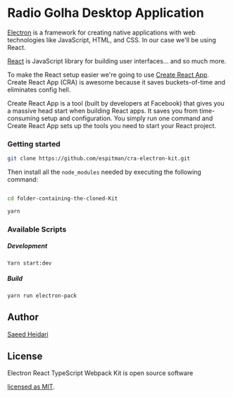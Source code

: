 # Radio Golha Desktop Application

[Electron](https://electronjs.org/) is a framework for creating native applications with web technologies like JavaScript, HTML, and CSS. In our case we'll be using React.

[React](https://reactjs.org/) is JavaScript library for building user interfaces... and so much more.

To make the React setup easier we're going to use [Create React App](https://github.com/facebook/create-react-app). Create React App (CRA) is awesome because it saves buckets-of-time and eliminates config hell.

Create React App is a tool (built by developers at Facebook) that gives you a massive head start when building React apps. It saves you from time-consuming setup and configuration. You simply run one command and Create React App sets up the tools you need to start your React project.

### Getting started

```sh
git clone https://github.com/espitman/cra-electron-kit.git
```

Then install all the `node_modules` needed by executing the following command:

```sh

cd folder-containing-the-cloned-Kit

yarn
```

### Available Scripts

##### Development

`Yarn start:dev`

##### Build

`yarn run electron-pack`

## Author

[Saeed Heidari](https://github.com/espitman)

## License

Electron React TypeScript Webpack Kit is open source software

[licensed as MIT](LICENSE).
